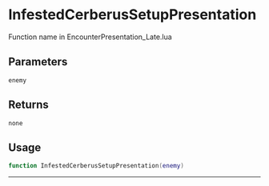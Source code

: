 # InfestedCerberusSetupPresentation
Function name in EncounterPresentation_Late.lua
## Parameters
`enemy`
## Returns
`none`
## Usage
```lua
function InfestedCerberusSetupPresentation(enemy)
```
---
